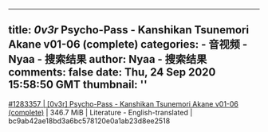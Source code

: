 
---
title: _0v3r_ Psycho-Pass - Kanshikan Tsunemori Akane v01-06 (complete)
categories: 
    - 音视频
    - Nyaa - 搜索结果
author: Nyaa - 搜索结果
comments: false
date: Thu, 24 Sep 2020 15:58:50 GMT
thumbnail: ''
---

<div>   
<a href="https://nyaa.si/view/1283357">#1283357 | [0v3r] Psycho-Pass - Kanshikan Tsunemori Akane v01-06 (complete)</a> | 346.7 MiB | Literature - English-translated | bc9ab42ae18bd3a6bc578120e0a1ab23d8ee2518  
</div>
            